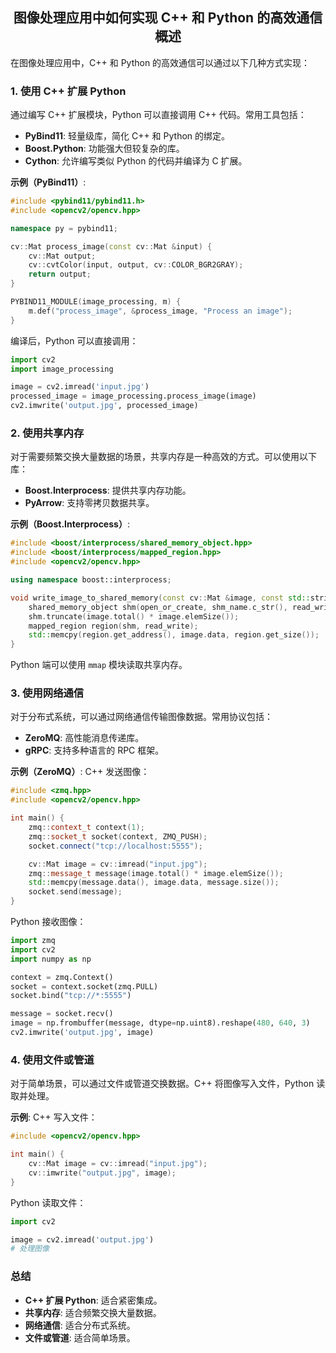 ## <center>图像处理应用中如何实现 C++ 和 Python 的高效通信概述</center>
在图像处理应用中，C++ 和 Python 的高效通信可以通过以下几种方式实现：

### 1. **使用 C++ 扩展 Python**
通过编写 C++ 扩展模块，Python 可以直接调用 C++ 代码。常用工具包括：
- **PyBind11**: 轻量级库，简化 C++ 和 Python 的绑定。
- **Boost.Python**: 功能强大但较复杂的库。
- **Cython**: 允许编写类似 Python 的代码并编译为 C 扩展。

**示例（PyBind11）**:
```cpp
#include <pybind11/pybind11.h>
#include <opencv2/opencv.hpp>

namespace py = pybind11;

cv::Mat process_image(const cv::Mat &input) {
    cv::Mat output;
    cv::cvtColor(input, output, cv::COLOR_BGR2GRAY);
    return output;
}

PYBIND11_MODULE(image_processing, m) {
    m.def("process_image", &process_image, "Process an image");
}
```
编译后，Python 可以直接调用：
```python
import cv2
import image_processing

image = cv2.imread('input.jpg')
processed_image = image_processing.process_image(image)
cv2.imwrite('output.jpg', processed_image)
```

### 2. **使用共享内存**
对于需要频繁交换大量数据的场景，共享内存是一种高效的方式。可以使用以下库：
- **Boost.Interprocess**: 提供共享内存功能。
- **PyArrow**: 支持零拷贝数据共享。

**示例（Boost.Interprocess）**:
```cpp
#include <boost/interprocess/shared_memory_object.hpp>
#include <boost/interprocess/mapped_region.hpp>
#include <opencv2/opencv.hpp>

using namespace boost::interprocess;

void write_image_to_shared_memory(const cv::Mat &image, const std::string &shm_name) {
    shared_memory_object shm(open_or_create, shm_name.c_str(), read_write);
    shm.truncate(image.total() * image.elemSize());
    mapped_region region(shm, read_write);
    std::memcpy(region.get_address(), image.data, region.get_size());
}
```
Python 端可以使用 `mmap` 模块读取共享内存。

### 3. **使用网络通信**
对于分布式系统，可以通过网络通信传输图像数据。常用协议包括：
- **ZeroMQ**: 高性能消息传递库。
- **gRPC**: 支持多种语言的 RPC 框架。

**示例（ZeroMQ）**:
C++ 发送图像：
```cpp
#include <zmq.hpp>
#include <opencv2/opencv.hpp>

int main() {
    zmq::context_t context(1);
    zmq::socket_t socket(context, ZMQ_PUSH);
    socket.connect("tcp://localhost:5555");

    cv::Mat image = cv::imread("input.jpg");
    zmq::message_t message(image.total() * image.elemSize());
    std::memcpy(message.data(), image.data, message.size());
    socket.send(message);
}
```
Python 接收图像：
```python
import zmq
import cv2
import numpy as np

context = zmq.Context()
socket = context.socket(zmq.PULL)
socket.bind("tcp://*:5555")

message = socket.recv()
image = np.frombuffer(message, dtype=np.uint8).reshape(480, 640, 3)
cv2.imwrite('output.jpg', image)
```

### 4. **使用文件或管道**
对于简单场景，可以通过文件或管道交换数据。C++ 将图像写入文件，Python 读取并处理。

**示例**:
C++ 写入文件：
```cpp
#include <opencv2/opencv.hpp>

int main() {
    cv::Mat image = cv::imread("input.jpg");
    cv::imwrite("output.jpg", image);
}
```
Python 读取文件：
```python
import cv2

image = cv2.imread('output.jpg')
# 处理图像
```

### 总结
- **C++ 扩展 Python**: 适合紧密集成。
- **共享内存**: 适合频繁交换大量数据。
- **网络通信**: 适合分布式系统。
- **文件或管道**: 适合简单场景。
